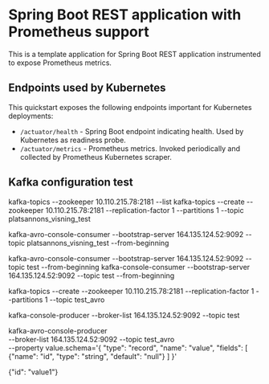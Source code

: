 # Spring Boot REST application with Prometheus support

This is a template application for Spring Boot REST application instrumented to
expose Prometheus metrics.

## Endpoints used by Kubernetes

This quickstart exposes the following endpoints important for Kubernetes deployments:
- `/actuator/health` - Spring Boot endpoint indicating health. Used by Kubernetes as readiness probe.
- `/actuator/metrics` - Prometheus metrics. Invoked periodically and collected by Prometheus Kubernetes scraper.


## Kafka configuration test

kafka-topics --zookeeper 10.110.215.78:2181 --list
kafka-topics --create --zookeeper 10.110.215.78:2181 --replication-factor 1 --partitions 1 --topic platsannons_visning_test

kafka-avro-console-consumer --bootstrap-server 164.135.124.52:9092 --topic platsannons_visning_test --from-beginning 

kafka-avro-console-consumer --bootstrap-server 164.135.124.52:9092 --topic test --from-beginning 
kafka-console-consumer --bootstrap-server 164.135.124.52:9092 --topic test --from-beginning 

kafka-topics --create --zookeeper 10.110.215.78:2181 --replication-factor 1 --partitions 1 --topic test_avro

kafka-console-producer --broker-list 164.135.124.52:9092 --topic test

kafka-avro-console-producer \
--broker-list 164.135.124.52:9092 --topic test_avro \
--property value.schema='{ "type": "record", "name": "value", "fields": [ {"name": "id", "type": "string", "default": "null"} ] }'


{"id": "value1"}
